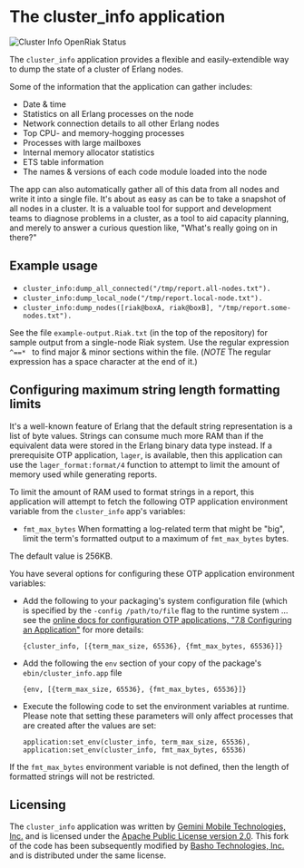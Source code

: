 The cluster_info application
============================

![Cluster Info OpenRiak Status](https://github.com/OpenRiak/cluster_info/actions/workflows/erlang.yml/badge.svg?branch=openriak-3.2)

The `cluster_info` application provides a flexible and easily-extendible
way to dump the state of a cluster of Erlang nodes.

Some of the information that the application can gather includes:

* Date & time
* Statistics on all Erlang processes on the node
* Network connection details to all other Erlang nodes
* Top CPU- and memory-hogging processes
* Processes with large mailboxes
* Internal memory allocator statistics
* ETS table information
* The names & versions of each code module loaded into the node

The app can also automatically gather all of this data from all nodes
and write it into a single file. It's about as easy as can be to take
a snapshot of all nodes in a cluster. It is a valuable tool for
support and development teams to diagnose problems in a cluster, as a
tool to aid capacity planning, and merely to answer a curious question
like, "What's really going on in there?"

Example usage
-------------

* `cluster_info:dump_all_connected("/tmp/report.all-nodes.txt").`
* `cluster_info:dump_local_node("/tmp/report.local-node.txt").`
* `cluster_info:dump_nodes([riak@boxA, riak@boxB], "/tmp/report.some-nodes.txt").`

See the file `example-output.Riak.txt` (in the top of the repository) for
sample output from a single-node Riak system.  Use the regular
expression `^==* ` to find major & minor sections within the file.
(*NOTE* The regular expression has a space character at the end of it.)

Configuring maximum string length formatting limits
---------------------------------------------------

It's a well-known feature of Erlang that the default string
representation is a list of byte values.  Strings can consume much
more RAM than if the equivalent data were stored in the Erlang binary
data type instead.  If a prerequisite OTP application, `lager`, is
available, then this application can use the
`lager_format:format/4` function to attempt to limit the
amount of memory used while generating reports.

To limit the amount of RAM used to format strings in a report, this
application will attempt to fetch the following OTP application
environment variable from the `cluster_info` app's variables:

* `fmt_max_bytes` When formatting a log-related term that might
be "big", limit the term's formatted output to a maximum of
`fmt_max_bytes` bytes.

The default value is 256KB.

You have several options for configuring these OTP application
environment variables:

* Add the following to your packaging's system configuration file
  (which is specified by the `-config /path/to/file` flag to the
  runtime system ... see the
  [online docs for configuration OTP applications, "7.8  Configuring an Application"](http://www.erlang.org/doc/design_principles/applications.html#id71589)
  for more details:

    `{cluster_info, [{term_max_size, 65536}, {fmt_max_bytes, 65536}]}`

* Add the following the `env` section of your copy of the
  package's `ebin/cluster_info.app` file

    `{env, [{term_max_size, 65536}, {fmt_max_bytes, 65536}]}`

* Execute the following code to set the environment variables at
  runtime.  Please note that setting these parameters will only affect
  processes that are created after the values are set:

    `application:set_env(cluster_info, term_max_size, 65536),
    application:set_env(cluster_info, fmt_max_bytes, 65536)`

If the `fmt_max_bytes` environment variable is not defined, then
the length of formatted strings will not be restricted.

Licensing
---------

The `cluster_info` application was written by
[Gemini Mobile Technologies, Inc.](http://www.geminimobile.com/)
and is licensed under the
[Apache Public License version 2.0](http://www.apache.org/licenses/LICENSE-2.0).
This fork of the code has been subsequently modified by
[Basho Technologies, Inc.](http://www.basho.com/) and is distributed
under the same license.


